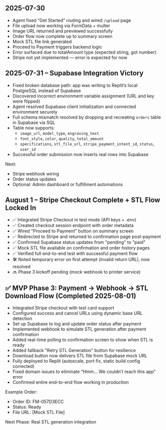 ## 2025-07-30

- Agent fixed “Get Started” routing and wired `/upload` page
- File upload now working via FormData + multer
- Image URL returned and previewed successfully
- Order flow now complete up to summary screen
- Mock STL file link generated
- Proceed to Payment triggers backend logic
- Error surfaced due to totalAmount type (expected string, got number)
- Stripe not yet implemented — error is expected for now

## 2025-07-31 – Supabase Integration Victory

- Fixed broken database path: app was writing to Replit’s local PostgreSQL instead of Supabase
- Discovered incorrect environment variable assignment (URL and key were flipped)
- Agent resolved Supabase client initialization and connected environment securely
- Full schema mismatch resolved by dropping and recreating `orders` table in Supabase via SQL
- Table now supports:
  - `image_url`, `model_type`, `engraving_text`
  - `font_style`, `color`, `quality`, `total_amount`
  - `specifications`, `stl_file_url`, `stripe_payment_intent_id`, `status`, `user_id`
- Successful order submission now inserts real rows into Supabase

Next:
- Stripe webhook wiring
- Order status updates
- Optional: Admin dashboard or fulfillment automations

## August 1 – Stripe Checkout Complete + STL Flow Locked In

- ✅ Integrated Stripe Checkout in test mode (API keys + .env)
- ✅ Created checkout session endpoint with order metadata
- ✅ Wired "Proceed to Payment" button on summary screen
- ✅ Redirected to Stripe and returned to confirmation page post-payment
- ✅ Confirmed Supabase status updates from "pending" to "paid"
- ✅ Mock STL file available on confirmation and order history pages
- ✅ Verified full end-to-end test with successful payment flow
- 🛠️ Noted temporary error on first attempt (invalid return URL), now resolved
- 🔜 Phase 3 kickoff pending (mock webhook to printer service)

## ✅ MVP Phase 3: Payment → Webhook → STL Download Flow (Completed 2025-08-01)

- Integrated Stripe checkout with test card support
- Configured success and cancel URLs using dynamic base URL detection
- Set up Supabase to log and update order status after payment
- Implemented webhook to simulate STL generation after payment confirmation
- Added real-time polling to confirmation screen to show when STL is ready
- Added fallback "Retry STL Generation" button for resilience
- Download button now delivers STL file from Supabase mock URL
- Fully deployed to Replit (autoscale, port fix, static build config corrected)
- Fixed domain issues to eliminate “Hmm... We couldn’t reach this app” error
- Confirmed entire end-to-end flow working in production

Example Order:
- Order ID: FM-057D3ECC
- Status: Ready
- File URL: [Mock STL File]

Next Phase: Real STL generation integration
